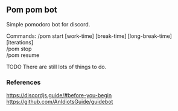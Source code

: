 ## Pom pom bot

Simple pomodoro bot for discord.

Commands:
/pom start [work-time] [break-time] [long-break-time] [iterations] \
/pom stop \
/pom resume 

TODO
There are still lots of things to do. 

### References

https://discordjs.guide/#before-you-begin \
https://github.com/AnIdiotsGuide/guidebot 
